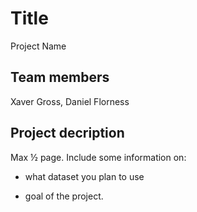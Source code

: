 # Title
Project Name

## Team members

Xaver Gross, Daniel Florness

## Project decription

Max ½ page. Include some information on:

- what dataset you plan to use

- goal of the project. 
